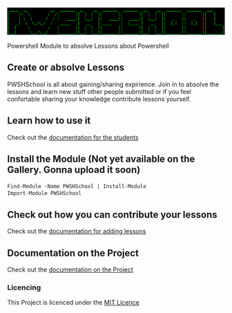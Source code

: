 ![PWSHSchool](Img/PWSHSchool.png)

Powershell Module to absolve Lessons about Powershell

## Create or absolve Lessons
PWSHSchool is all about gaining/sharing expirience. Join in to absolve 
the lessons and learn new stuff other people submitted or if you feel
confortable sharing your knowledge contribute lessons yourself. 

## Learn how to use it

Check out the [documentation for the students](docs/Students.md)

## Install the Module (Not yet available on the Gallery. Gonna upload it soon)

```
Find-Module -Name PWSHSchool | Install-Module
Import-Module PWSHSchool
```

## Check out how you can contribute your lessons

Check out the [documentation for adding lessons](docs/AddLessons.md)

## Documentation on the Project

Check out the [documentation on the Project](docs/Project.md)

### Licencing

This Project is licenced under the [MIT Licence](LICENSE)
